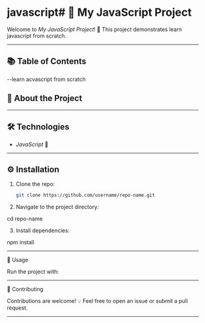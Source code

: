 # javascript# 🚀 My JavaScript Project

Welcome to *My JavaScript Project*! 🎉 This project demonstrates learn javascript from scratch. 

---

## 📚 Table of Contents
--learn acvascript from scratch

## 🧐 About the Project


---


## 🛠 Technologies
- *JavaScript* 🌟

---

## ⚙ Installation
1. Clone the repo:
   ```bash
   git clone https://github.com/username/repo-name.git

2. Navigate to the project directory:

cd repo-name


3. Install dependencies:

npm install




---

🚀 Usage

Run the project with:



---

🤝 Contributing

Contributions are welcome! 💡
Feel free to open an issue or submit a pull request.


---

